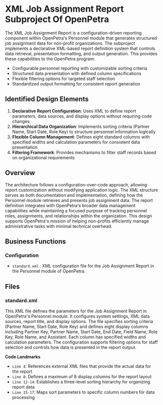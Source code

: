 # XML Job Assignment Report Subproject Of OpenPetra

The XML Job Assignment Report is a configuration-driven reporting component within OpenPetra's Personnel module that generates structured job assignment data for non-profit organizations. The subproject implements a declarative XML-based report definition system that controls data retrieval, presentation formatting, and output generation. This provides these capabilities to the OpenPetra program:

- Configurable personnel reporting with customizable sorting criteria
- Structured data presentation with defined column specifications
- Flexible filtering options for targeted staff selection
- Standardized output formatting for consistent report generation

## Identified Design Elements

1. **Declarative Report Configuration**: Uses XML to define report parameters, data sources, and display options without requiring code changes
2. **Hierarchical Data Organization**: Implements sorting criteria (Partner Name, Start Date, Role Key) to structure personnel information logically
3. **Flexible Column Management**: Defines eight standard columns with specified widths and calculation parameters for consistent data presentation
4. **Filtering Framework**: Provides mechanisms to filter staff records based on organizational requirements

## Overview
The architecture follows a configuration-over-code approach, allowing report customization without modifying application logic. The XML structure serves as both documentation and implementation, defining how the Personnel module retrieves and presents job assignment data. The report definition integrates with OpenPetra's broader data management capabilities while maintaining a focused purpose of tracking personnel roles, assignments, and relationships within the organization. This design supports OpenPetra's mission of helping non-profits efficiently manage administrative tasks with minimal technical overhead.

## Business Functions

### Configuration
- `standard.xml` : XML configuration file for the Job Assignment Report in the Personnel module of OpenPetra.

## Files
### standard.xml

This XML file defines the parameters for the Job Assignment Report in OpenPetra's Personnel module. It configures system settings, XML data sources, report title, and display options. The file specifies sorting criteria (Partner Name, Start Date, Role Key) and defines eight display columns including Partner Key, Partner Name, Start Date, End Date, Field Name, Role Key, Role Name, and Assistant. Each column has specified widths and calculation parameters. The configuration supports filtering options for staff selection and controls how data is presented in the report output.

 **Code Landmarks**
- `Line 4`: References external XML files that provide the actual data for the report
- `Line 8`: Defines a maximum of 8 display columns for the report layout
- `Line 12-14`: Establishes a three-level sorting hierarchy for organizing report data
- `Line 15-17`: Maps sort parameters to specific column numbers for data processing

[Generated by the Sage AI expert workbench: 2025-03-30 02:22:57  https://sage-tech.ai/workbench]: #